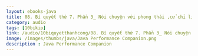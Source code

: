 ```yaml
---
layout: ebooks-java
title: 08. Bí quyết thứ 7. Phần 3_ Nói chuyện với phong thái ,cử chỉ linh hoạt và thông minh 
category: audio
tags: [10bikip]
link: /audio/10biquyetthanhcong/08. Bí quyết thứ 7. Phần 3_ Nói chuyện với phong thái ,cử chỉ linh hoạt và thông minh.mp3 
image: /images/thumbs/java/Java Performance Companion.png
description : Java Performance Companion 
---
```












